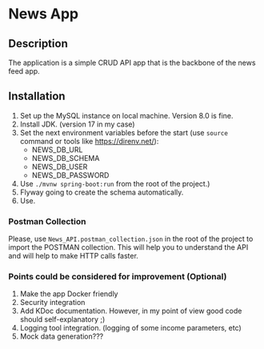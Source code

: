 # News App
## Description
The application is a simple CRUD API app that is the backbone of the news feed app.
## Installation
1. Set up the MySQL instance on local machine. Version 8.0 is fine.
2. Install JDK. (version 17 in my case)
3. Set the next environment variables before the start (use `source` command or tools like https://direnv.net/):
   * NEWS_DB_URL
   * NEWS_DB_SCHEMA
   * NEWS_DB_USER
   * NEWS_DB_PASSWORD
4. Use `./mvnw spring-boot:run` from the root of the project.)
5. Flyway going to create the schema automatically.
6. Use.
### Postman Collection
Please, use `News_API.postman_collection.json` in the root of the project to import the POSTMAN collection.
This will help you to understand the API and will help to make HTTP calls faster.

### Points could be considered for improvement (Optional)
1. Make the app Docker friendly
2. Security integration
3. Add KDoc documentation. However, in my point of view good code should 
self-explanatory ;)
4. Logging tool integration. (logging of some income parameters, etc)
5. Mock data generation???